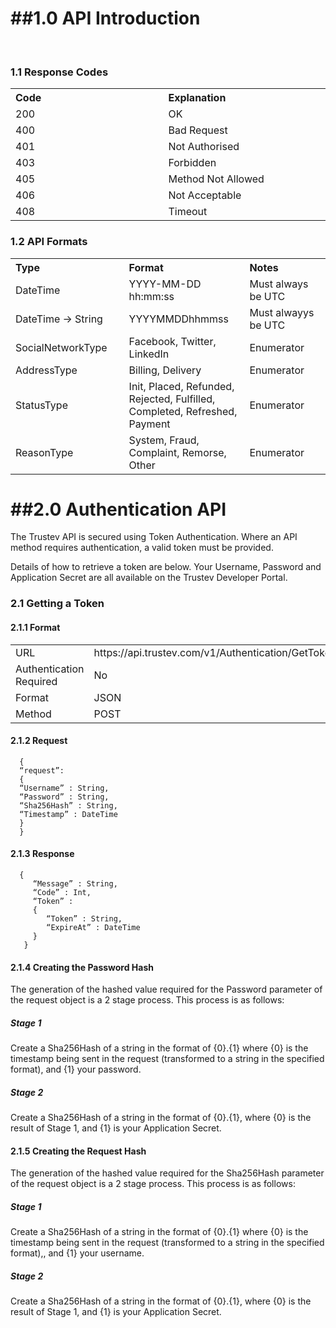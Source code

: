 ##1.0 API Introduction
======================

</br>

### 1.1 Response Codes

<table>
 <tr><th width=308 align=left>   
             Code </th><th width=308 align=left> 
                               Explanation         </th></tr>
                               
 <tr><td>    200  </td><td>    OK                  </td></tr>
 <tr><td>    400  </td><td>    Bad Request         </td></tr>
 <tr><td>    401  </td><td>    Not Authorised      </td></tr>
 <tr><td>    403  </td><td>    Forbidden           </td></tr>
 <tr><td>    405  </td><td>    Method Not Allowed  </td></tr>
 <tr><td>    406  </td><td>    Not Acceptable      </td></tr>
 <tr><td>    408  </td><td>    Timeout             </td></tr>
</table>


### 1.2 API Formats

<table>
 <tr><th width=308 align=left> 
             Type               </th><th width=308 align=left>   
                                              Format                      </th><th width=308 align=left> 
                                                                                            Notes                 </th></tr>
 <tr><td>    DateTime           </td><td>     YYYY-MM-DD hh:mm:ss         </td><td>         Must always be UTC    </td></tr>
 <tr><td>    DateTime -> String </td><td>     YYYYMMDDhhmmss              </td><td>         Must alwayys be UTC   </td></tr>
 <tr><td>    SocialNetworkType  </td><td>     Facebook, Twitter, LinkedIn </td><td>         Enumerator            </td></tr>
 <tr><td>    AddressType        </td><td>     Billing, Delivery           </td><td>         Enumerator            </td></tr>
 <tr><td>    StatusType         </td><td>     Init, Placed, Refunded, 
                                              Rejected, Fulfilled, 
                                              Completed, Refreshed,
                                              Payment                     </td><td>         Enumerator            </td></tr>
 <tr><td>    ReasonType         </td><td>     System, Fraud, Complaint,
                                              Remorse, Other              </td><td>         Enumerator            </td></tr>
</table>

##2.0 Authentication API
========================

The Trustev API is secured using Token Authentication. Where an API method requires authentication, a valid token must be provided.


Details of how to retrieve a token are below. Your Username, Password and Application Secret are all available on the Trustev Developer Portal.

### 2.1 Getting a Token

#### 2.1.1 Format

<table>                        
 <tr><td width=308>    URL                      </td><td>    https://api.trustev.com/v1/Authentication/GetToken </td></tr>
 <tr><td>              Authentication Required  </td><td>    No                                                 </td></tr>
 <tr><td>              Format                   </td><td>    JSON                                               </td></tr>
 <tr><td>              Method                   </td><td>    POST                                               </td></tr>
</table>

#### 2.1.2 Request 

      {
      “request”: 
      {
      “Username” : String,
      “Password” : String,
      “Sha256Hash” : String,
      “Timestamp” : DateTime 
      }
      }

#### 2.1.3 Response

      {
         “Message” : String,
         “Code” : Int,
         “Token” : 
         {
            “Token” : String,
            “ExpireAt” : DateTime
         }
       }
#### 2.1.4 Creating the Password Hash

The generation of the hashed value required for the Password parameter of the request object is a 2 stage process. This process is as follows:

##### <i>Stage 1</i>

Create a Sha256Hash of a string in the format of {0}.{1} where {0} is the timestamp being sent in the request (transformed to a string in the specified format), and {1} your password.

##### <i>Stage 2</i>

Create a Sha256Hash of a string in the format of {0}.{1}, where {0} is the result of Stage 1, and {1} is your Application Secret.

#### 2.1.5 Creating the Request Hash

The generation of the hashed value required for the Sha256Hash parameter of the request object is a 2 stage process. This process is as follows:

##### <i>Stage 1</i>

Create a Sha256Hash of a string in the format of {0}.{1} where {0} is the timestamp being sent in the request (transformed to a string in the specified format),, and {1} your username.


##### <i>Stage 2</i>

Create a Sha256Hash of a string in the format of {0}.{1}, where {0} is the result of Stage 1, and {1} is your Application Secret.


